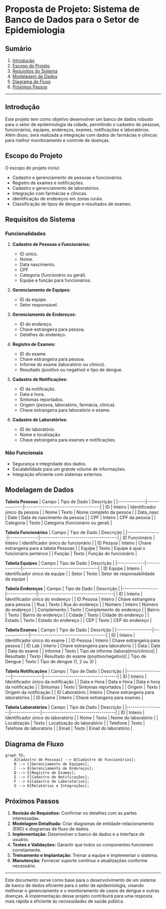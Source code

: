 # Proposta de Projeto: Sistema de Banco de Dados para o Setor de Epidemiologia

## Sumário

1. [Introdução](#introdução)
2. [Escopo do Projeto](#escopo-do-projeto)
3. [Requisitos do Sistema](#requisitos-do-sistema)
4. [Modelagem de Dados](#modelagem-de-dados)
5. [Diagrama de Fluxo](#diagrama-de-fluxo)
6. [Próximos Passos](#próximos-passos)

---

## Introdução

Este projeto tem como objetivo desenvolver um banco de dados robusto para o setor de epidemiologia da cidade, permitindo o cadastro de pessoas, funcionários, equipes, endereços, exames, notificações e laboratórios. Além disso, será realizada a integração com dados de farmácias e clínicas para melhor monitoramento e controle de doenças.

## Escopo do Projeto

O escopo do projeto inclui:

- Cadastro e gerenciamento de pessoas e funcionários.
- Registro de exames e notificações.
- Cadastro e gerenciamento de laboratórios.
- Integração com farmácias e clínicas.
- Identificação de endereços em zonas rurais.
- Classificação de tipos de dengue e resultados de exames.

## Requisitos do Sistema

### Funcionalidades

1. **Cadastro de Pessoas e Funcionários:**
   - ID único.
   - Nome.
   - Data nascimento.
   - CPF
   - Categoria (funcionário ou geral).
   - Equipe e função para funcionários.

2. **Gerenciamento de Equipes:**
   - ID da equipe.
   - Setor responsável.

3. **Gerenciamento de Endereços:**
   - ID do endereço.
   - Chave estrangeira para pessoa.
   - Detalhes do endereço.

4. **Registro de Exames:**
   - ID do exame.
   - Chave estrangeira para pessoa.
   - Informe do exame (laboratório ou clínico).
   - Resultado (positivo ou negativo) e tipo de dengue.

5. **Cadastro de Notificações:**
   - ID da notificação.
   - Data e hora.
   - Sintomas reportados.
   - Origem (pessoa, laboratório, farmácia, clínica).
   - Chave estrangeira para laboratório e exame.

6. **Cadastro de Laboratórios:**
   - ID do laboratório.
   - Nome e localização.
   - Chave estrangeira para exames e notificações.

### Não Funcionais

- Segurança e integridade dos dados.
- Escalabilidade para um grande volume de informações.
- Integração eficiente com sistemas externos.

## Modelagem de Dados

**Tabela Pessoas**
| Campo        | Tipo de Dado  | Descrição                            |
|--------------|---------------|--------------------------------------|
| ID           | Inteiro       | Identificador único da pessoa        |
| Nome         | Texto         | Nome completo da pessoa              |
| Data_nasc    | Date          | Data de nascimento da pessoa         |
| CPF          | Inteiro       | CPF da pessoa                        |
| Categoria    | Texto         | Categoria (funcionário ou geral)     |

**Tabela Funcionários**
| Campo           | Tipo de Dado  | Descrição                             |
|-----------------|---------------|---------------------------------------|
| ID Funcionário  | Inteiro       | Identificador único do funcionário    |
| ID Pessoa       | Inteiro       | Chave estrangeira para a tabela Pessoas |
| Equipe          | Texto         | Equipe à qual o funcionário pertence  |
| Função          | Texto         | Função do funcionário                 |

**Tabela Equipes**
| Campo        | Tipo de Dado  | Descrição                            |
|--------------|---------------|--------------------------------------|
| ID Equipe    | Inteiro       | Identificador único da equipe        |
| Setor        | Texto         | Setor de responsabilidade da equipe  |

**Tabela Endereços**
| Campo            | Tipo de Dado  | Descrição                            |
|------------------|---------------|--------------------------------------|
| ID               | Inteiro       | Identificador único do endereço      |
| ID Pessoa        | Inteiro       | Chave estrangeira para pessoa        |
| Rua              | Texto         | Rua do endereço                      |
| Número           | Inteiro       | Número do endereço                   |
| Complemento      | Texto         | Complemento do endereço              |
| Bairro           | Texto         | Bairro do endereço                   |
| Cidade           | Texto         | Cidade do endereço                   |
| Estado           | Texto         | Estado do endereço                   |
| CEP              | Texto         | CEP do endereço                      |

**Tabela Exames**
| Campo            | Tipo de Dado  | Descrição                            |
|------------------|---------------|--------------------------------------|
| ID               | Inteiro       | Identificador único do exame         |
| ID Pessoa        | Inteiro       | Chave estrangeira para pessoa        |
| ID Lab           | Interio       | Chave estrangeira para laboratorio   |
| Data             | Date          | Data do exame                        |
| Informe          | Texto         | Tipo de informe (laboratório/clínico)|
| Resultado        | Texto         | Resultado do exame (positivo/negativo)|
| Tipo de Dengue   | Texto         | Tipo de dengue (1, 2 ou 3)           |

**Tabela Notificações**
| Campo              | Tipo de Dado  | Descrição                           |
|--------------------|---------------|-------------------------------------|
| ID                 | Inteiro       | Identificador único da notificação  |
| Data e Hora        | Data e Hora   | Data e hora da notificação          |
| Sintomas           | Texto         | Sintomas reportados                 |
| Origem             | Texto         | Origem da notificação               |
| ID Laboratório     | Inteiro       | Chave estrangeira para laboratórios |
| ID Exame           | Inteiro       | Chave estrangeira para exames       |

**Tabela Laboratórios**
| Campo             | Tipo de Dado  | Descrição                           |
|-------------------|---------------|-------------------------------------|
| ID                | Inteiro       | Identificador único do laboratório  |
| Nome              | Texto         | Nome do laboratório                 |
| Localização       | Texto         | Localização do laboratório          |
| Telefone          | Texto         | Telefone do laboratório             |
| Email             | Texto         | Email do laboratório                |

## Diagrama de Fluxo

```mermaid
graph TD;
    A[Cadastro de Pessoas] --> B[Cadastro de Funcionários];
    B --> C[Gerenciamento de Equipes];
    C --> D[Gerenciamento de Endereços];
    D --> E[Registro de Exames];
    E --> F[Cadastro de Notificações];
    F --> G[Cadastro de Laboratórios];
    G --> H[Relatórios e Integrações];
```

## Próximos Passos

1. **Revisão de Requisitos:** Confirmar os detalhes com as partes interessadas.
2. **Modelagem Detalhada:** Criar diagramas de entidade-relacionamento (ERD) e diagramas de fluxo de dados.
3. **Implementação:** Desenvolver o banco de dados e a interface de usuário.
4. **Testes e Validações:** Garantir que todos os componentes funcionem corretamente.
5. **Treinamento e Implantação:** Treinar a equipe e implementar o sistema.
6. **Manutenção:** Fornecer suporte contínuo e atualizações conforme necessário.

---

Este documento serve como base para o desenvolvimento de um sistema de banco de dados eficiente para o setor de epidemiologia, visando melhorar o gerenciamento e o monitoramento de casos de dengue e outras doenças. A implementação desse projeto contribuirá para uma resposta mais rápida e eficiente às necessidades de saúde pública.
